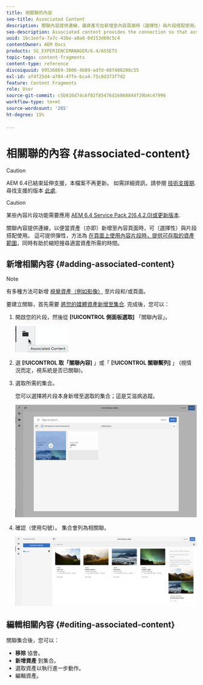 ```yaml
---
title: 相關聯的內容
seo-title: Associated Content
description: 關聯內容提供連線，讓資產可在新增至內容頁面時（選擇性）與片段搭配使用。
seo-description: Associated content provides the connection so that assets can be (optionally) used with the fragment when it is added to a content page.
uuid: 1bc1eefa-7a7c-43be-a8a8-0d153d60c5c4
contentOwner: AEM Docs
products: SG_EXPERIENCEMANAGER/6.4/ASSETS
topic-tags: content-fragments
content-type: reference
discoiquuid: 09536869-3806-4b89-adfd-68f408298c55
exl-id: af4f25d4-a784-47fe-bca4-75c8d373f7d2
feature: Content Fragments
role: User
source-git-commit: c5b816d74c6f02f85476d16868844f39b4c47996
workflow-type: tm+mt
source-wordcount: '265'
ht-degree: 15%

---
```


# 相關聯的內容 {#associated-content}

>[!CAUTION]
>
>AEM 6.4已結束延伸支援，本檔案不再更新。 如需詳細資訊，請參閱 [技術支援期](https://helpx.adobe.com//tw/support/programs/eol-matrix.html). 尋找支援的版本 [此處](https://experienceleague.adobe.com/docs/).

>[!CAUTION]
>
>某些內容片段功能需要應用 [AEM 6.4 Service Pack 2(6.4.2.0)或更新版本](/help/release-notes/sp-release-notes.md).

關聯內容提供連線，以便當資產（亦即）新增至內容頁面時，可（選擇性）與片段搭配使用。 這可提供彈性，方法為 [在頁面上使用內容片段時，提供可存取的資產範圍](/help/sites-authoring/content-fragments.md#using-associated-content)，同時有助於縮短搜尋適當資產所需的時間。

## 新增相關內容 {#adding-associated-content}

>[!NOTE]
>
>有多種方法可新增 [視覺資產（例如影像）](content-fragments.md#fragments-with-visual-assets) 至片段和/或頁面。

要建立關聯，首先需要 [將您的媒體資產新增至集合](managing-collections-touch-ui.md#adding-assets-to-a-collection). 完成後，您可以：

1. 開啟您的片段，然後從 **[!UICONTROL 側面板選取]** 「關聯內容」。

   ![chlimage_1-207](assets/chlimage_1-207.png)

1. 選 **[!UICONTROL 取「關聯內容]** 」或「 **[!UICONTROL 關聯繫列]** 」 (視情況而定，視系統是否已關聯)。
1. 選取所需的集合。

   您可以選擇將片段本身新增至選取的集合；這是艾滋病追蹤。

   ![cfm-6420-04](assets/cfm-6420-04.png)

1. 確認（使用勾號）。 集合會列為相關聯。

   ![cfm-6420-05](assets/cfm-6420-05.png)

## 編輯相關內容 {#editing-associated-content}

關聯集合後，您可以：

* **移除** 協會。
* **新增資產** 到集合。
* 選取資產以執行進一步動作。
* 編輯資產。
